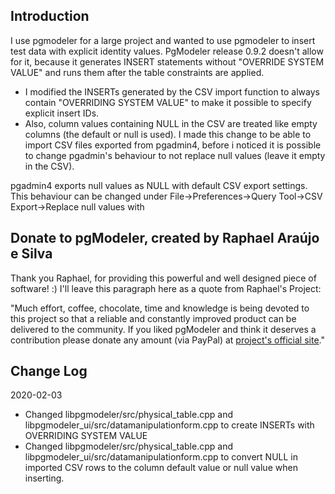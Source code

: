 Introduction
------------

I use pgmodeler for a large project and wanted to use pgmodeler to insert test data with explicit identity values. PgModeler release 0.9.2 doesn't allow for it, because it generates INSERT statements without "OVERRIDE SYSTEM VALUE" and runs them after the table constraints are applied. 

- I modified the INSERTs generated by the CSV import function to always contain "OVERRIDING SYSTEM VALUE" to make it possible to specify explicit insert IDs. 
- Also, column values containing NULL in the CSV are treated like empty columns (the default or null is used). I made this change to be able to import CSV files exported from pgadmin4, before i noticed it is possible to change pgadmin's behaviour to not replace null values (leave it empty in the CSV). 

pgadmin4 exports null values as NULL with default CSV export settings.
This behaviour can be changed under File->Preferences->Query Tool->CSV Export->Replace null values with

Donate to pgModeler, created by Raphael Araújo e Silva
-------------------------------------------------------
Thank you Raphael, for providing this powerful and well designed piece of software! :) I'll leave this paragraph here as a quote from Raphael's Project:

"Much effort, coffee, chocolate, time and knowledge is being devoted to this project so that a reliable and constantly improved product can be delivered to the community. If you liked pgModeler and think it deserves a contribution please donate any amount (via PayPal) at [project's official site](https://pgmodeler.io)."


Change Log
----------

2020-02-03

- Changed libpgmodeler/src/physical_table.cpp and libpgmodeler_ui/src/datamanipulationform.cpp to
  create INSERTs with OVERRIDING SYSTEM VALUE
- Changed libpgmodeler/src/physical_table.cpp and libpgmodeler_ui/src/datamanipulationform.cpp to convert NULL in imported CSV rows to the column default value or null value when inserting. 
